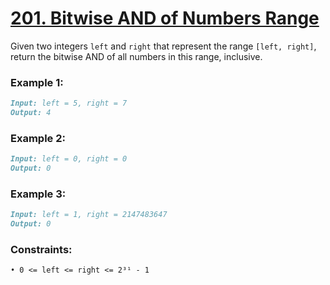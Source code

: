 # [**201. Bitwise AND of Numbers Range**](https://leetcode.com/problems/bitwise-and-of-numbers-range/description/)

Given two integers `left` and `right` that represent the range `[left, right]`, return the bitwise AND of all numbers in this range, inclusive.

### **Example 1:**
```md
Input: left = 5, right = 7
Output: 4
```

### **Example 2:**
```md
Input: left = 0, right = 0
Output: 0
```

### **Example 3:**
```md
Input: left = 1, right = 2147483647
Output: 0
```

### **Constraints:**
```md
• 0 <= left <= right <= 2³¹ - 1
```
